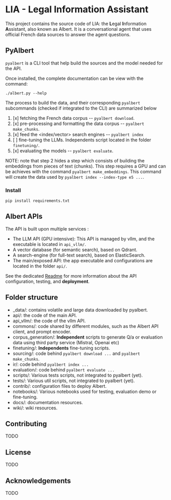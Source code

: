 # LIA - Legal Information Assistant

This project contains the source code of LIA: the **L**egal **I**nformation **A**ssistant, also known as Albert.
It is a conversational agent that uses official French data sources to answer the agent questions.


## PyAlbert

`pyalbert` is a CLI tool that help build the sources and the model needed for the API.

Once installed, the complete documentation can be view with the command:

    ./albert.py --help

The process to build the data, and their corresponding `pyalbert` subcommands (checked if integrated to the CLI) are summarized below

1. [x] fetching the French data corpus -- `pyalbert download`.
2. [x] pre-processing and formatting the data corpus -- `pyalbert make_chunks`.
3. [x] feed the <index/vector> search engines -- `pyalbert index`
3. [ ] fine-tuning the LLMs. Independents script located in the folder `finetuning/`.
4. [x] evaluating the models -- `pyalbert evaluate`.

NOTE: note that step 2 hides a step which consists of building the embeddings from pieces of text (chunks). This step requires a GPU and can be achieves with the command `pyalbert make_embeddings`. This command will create the data used by `pyalbert index --index-type e5 ...`.

### Install 

    pip install requirements.txt


## Albert APIs

The API is built upon multiple services :

* The LLM API (GPU intensive): This API is managed by vllm, and the executable is located in `api_vllm/`.
* A vector database (for semantic search), based on Qdrant.
* A search-engine (for full-text search), based on ElasticSearch.
* The main/exposed API: the app executable and configurations are located in the folder `api/`.

See the dedicated [Readme](/api/README.md) for more information about the API configuration, testing, and  **deployment**.


## Folder structure

- \_data/: contains volatile and large data downloaded by pyalbert.
- api/: the code of the main API.
- api_vllm/: the code of the vllm API.
- commons/: code shared by different modules, such as the Albert API client, and prompt encoder.
- corpus_generation/: **Independent** scripts to generate Q/a or evaluation data using third party service (Mistral, Openai etc)
- finetuning/: **Independents** fine-tuning scripts.
- sourcing/: code behind `pyalbert download ...` and `pyalbert make_chunks`.
- ir/: code behind `pyalbert index ...`
- evaluation/: code behind `pyalbert evaluate ...`
- scripts/: Various tests scripts, not integrated to pyalbert (yet).
- tests/: Various util scripts, not integrated to pyalbert (yet).
- contrib/: configuration files to deploy Albert.
- notebooks/: Various notebooks used for testing, evaluation demo or fine-tuning.
- docs/: documentation resources.
- wiki/: wiki resources.


## Contributing

TODO


## License

TODO


## Acknowledgements

TODO


